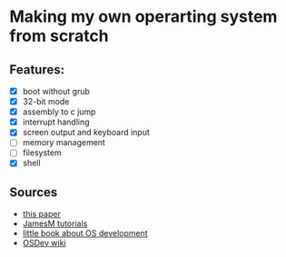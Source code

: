 # Making my own operarting system from scratch

## Features:
  - [x] boot without grub
  - [x] 32-bit mode
  - [x] assembly to c jump
  - [x] interrupt handling
  - [x] screen output and keyboard input
  - [ ] memory management
  - [ ] filesystem
  - [x] shell

## Sources
  - [this paper](https://www.cs.bham.ac.uk/~exr/lectures/opsys/10_11/lectures/os-dev.pdf)
  - [JamesM tutorials](https://web.archive.org/web/20160412174753/http://www.jamesmolloy.co.uk/tutorial_html/index.html)
  - [little book about OS development](https://littleosbook.github.io)
  - [OSDev wiki](https://wiki.osdev.org/Main_Page)
